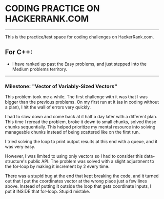 # CODING PRACTICE ON HACKERRANK.COM

---
This is the practice/test space for coding challenges on HackerRank.com.

## For C++:
- I have ranked up past the Easy problems, and just stepped into the Medium problems territory.

---
### Milestone: "Vector of Variably-Sized Vectors"
This problem took me a while. The first challenge with it was that I was bigger than the previous problems. On my first run at it (as in coding without a plan), I hit the wall of errors very quickly.

I had to slow down and come back at it half a day later with a different plan. This time I reread the problem, broke it down to small chunks, solved those chunks sequentially. This helped prioritize my mental resource into solving manageable chunks instead of being scattered like on the first run.

I tried solving the loop to print output results at this end with a queue, and it was very easy.

However, I was limited to using only vectors so I had to consider this data-structure's public API. The problem was solved with a slight adjustment to the for-loop by making it increment by 2 every time.

There was a stupid bug at the end that kept breaking the code, and it turned out that I put the coordinates vector at the wrong place just a few lines above. Instead of putting it outside the loop that gets coordinate inputs, I put it INSIDE that for-loop. Stupid mistake.